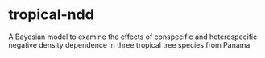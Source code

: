 # tropical-ndd
A Bayesian model to examine the effects of conspecific and heterospecific negative density dependence in three tropical tree species from Panama
